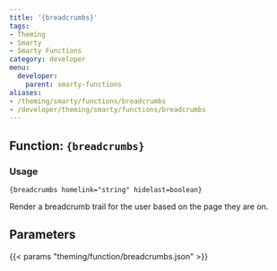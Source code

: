 ```yaml
---
title: '{breadcrumbs}'
tags:
- Theming
- Smarty
- Smarty Functions
category: developer
menu:
  developer:
    parent: smarty-functions
aliases:
- /theming/smarty/functions/breadcrumbs
- /developer/theming/smarty/functions/breadcrumbs
---
```

## Function: `{breadcrumbs}`

### Usage

```
{breadcrumbs homelink="string" hidelast=boolean}
```

Render a breadcrumb trail for the user based on the page they are on.

## Parameters

{{< params "theming/function/breadcrumbs.json" >}}

